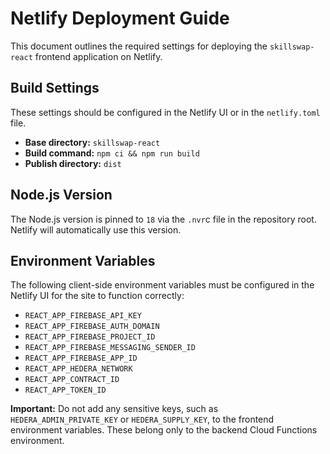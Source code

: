 # Netlify Deployment Guide

This document outlines the required settings for deploying the `skillswap-react` frontend application on Netlify.

## Build Settings

These settings should be configured in the Netlify UI or in the `netlify.toml` file.

- **Base directory:** `skillswap-react`
- **Build command:** `npm ci && npm run build`
- **Publish directory:** `dist`

## Node.js Version

The Node.js version is pinned to `18` via the `.nvr`c file in the repository root. Netlify will automatically use this version.

## Environment Variables

The following client-side environment variables must be configured in the Netlify UI for the site to function correctly:

- `REACT_APP_FIREBASE_API_KEY`
- `REACT_APP_FIREBASE_AUTH_DOMAIN`
- `REACT_APP_FIREBASE_PROJECT_ID`
- `REACT_APP_FIREBASE_MESSAGING_SENDER_ID`
- `REACT_APP_FIREBASE_APP_ID`
- `REACT_APP_HEDERA_NETWORK`
- `REACT_APP_CONTRACT_ID`
- `REACT_APP_TOKEN_ID`

**Important:** Do not add any sensitive keys, such as `HEDERA_ADMIN_PRIVATE_KEY` or `HEDERA_SUPPLY_KEY`, to the frontend environment variables. These belong only to the backend Cloud Functions environment.
